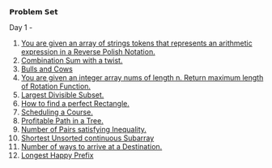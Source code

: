 𝗣𝗿𝗼𝗯𝗹𝗲𝗺 𝗦𝗲𝘁

Day 1 - 
1. <a href="https://leetcode.com/problems/evaluate-reverse-polish-notation/">You are given an array of strings tokens that represents an arithmetic expression in a Reverse Polish Notation.</a>
2. <a href="https://leetcode.com/problems/combination-sum-iii/">Combination Sum with a twist.</a>
3. <a href="https://leetcode.com/problems/rotate-function/">Bulls and Cows</a>
4. <a href="https://leetcode.com/problems/rotate-function/">You are given an integer array nums of length n. Return maximum length of Rotation Function.</a>
5. <a href="https://leetcode.com/problems/largest-divisible-subset/">Largest Divisible Subset.</a>
6. <a href="https://leetcode.com/problems/perfect-rectangle/">How to find a perfect Rectangle.</a>
7. <a href="https://leetcode.com/problems/course-schedule/">Scheduling a Course.</a>
8. <a href="https://leetcode.com/problems/most-profitable-path-in-a-tree/">Profitable Path in a Tree.</a>
9. <a href="https://leetcode.com/problems/number-of-pairs-satisfying-inequality/">Number of Pairs satisfying Inequality.</a>
10. <a href="https://leetcode.com/problems/shortest-unsorted-continuous-subarray/">Shortest Unsorted continuous Subarray</a>
11. <a href="https://leetcode.com/problems/number-of-ways-to-arrive-at-destination/">Number of ways to arrive at a Destination.</a>
12. <a href="https://leetcode.com/problems/longest-happy-prefix/">Longest Happy Prefix</a>
